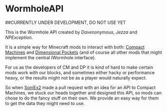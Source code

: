 # WormholeAPI

##CURRENTLY UNDER DEVELOPMENT, DO NOT USE YET

This is the Wormhole API created by *Davenonymous*, *Jezza* and *NPException*.

It is a simple way for Minecraft mods to interact with both: [Compact Machines](https://github.com/thraaawn/CompactMachines) and [Dimensional Pockets](https://github.com/NPException42/Dimensional-Pockets) (and of course all other mods that might implement the central IWormhole interface).

For us as the developers of CM and DP it is kind of hard to make certain mods work with our blocks, and sometimes either hacky or performance heavy, or the results might not be as a player would naturally expect.

So when [SoniEx2](https://github.com/SoniEx2) made a pull request with an idea for an API to Compact Machines, we stuck our heads together and designed this API, so mods can chose to do the fancy stuff on their own. We provide an easy way for them to get the data they might need to use.



